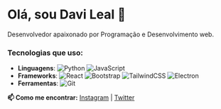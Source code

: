 # Olá, sou Davi Leal 👋
Desenvolvedor apaixonado por Programação e Desenvolvimento web. 

### Tecnologias que uso:
- **Linguagens**: ![Python](https://img.shields.io/badge/Python-white?logo=python) ![JavaScript](https://img.shields.io/badge/JavaScript-yellow?logo=javascript)
- **Frameworks**: ![React](https://img.shields.io/badge/React-blue?logo=react) ![Bootstrap](https://img.shields.io/badge/Bootstrap-purple?logo=bootstrap) ![TailwindCSS](https://img.shields.io/badge/TailwindCSS-38B2AC?logo=tailwindcss) ![Electron](https://img.shields.io/badge/Electron-47848F?logo=electron)
- **Ferramentas**: ![Git](https://img.shields.io/badge/Git-orange?logo=git)

**📫 Como me encontrar:**
[Instagram](https://www.instagram.com/davileal.dev/) | [Twitter](https://x.com/DaviLealDev)


<!---
LaeLJs/LaeLJs is a ✨ special ✨ repository because its `README.md` (this file) appears on your GitHub profile.
You can click the Preview link to take a look at your changes.
--->
